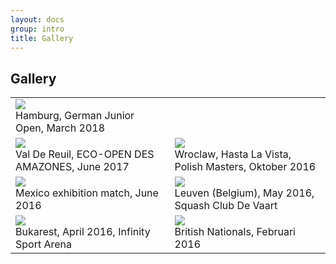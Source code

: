 ```yaml
---
layout: docs
group: intro
title: Gallery
---
```

## Gallery

<table>
<tbody>

<tr>
    <td> 
        <img src="../img/gallery.201803.de.hambur.german.junior.open.jpg">
        <br>
        Hamburg, German Junior Open, March 2018
    </td>
    <td> 
        <br>
    </td>
</tr>
<tr>
    <td> 
        <img src="../img/gallery.201706.france.valdereuil.eco-opendesamazones.jpg">
        <br>
        Val De Reuil, ECO-OPEN DES AMAZONES, June 2017
    </td>
    <td> 
        <img src="../img/gallery.201610.poland.wroclaw.hastalavista.polish.masters.jpg">
        <br>
        Wroclaw, Hasta La Vista, Polish Masters, Oktober 2016
    </td>
</tr>
<tr>
    <td> 
        <img src="../img/gallery.201606.mexico.exhibition.match.jpg">
        <br>
        Mexico exhibition match, June 2016
    </td>
    <td> 
        <img src="../img/gallery.201605.belgium.leuven.devaart.jpg">
         <br>Leuven (Belgium), May 2016, Squash Club De Vaart
    </td>
</tr>
<tr>
    <td> 
        <img src="../img/gallery.201604.infinitysportsarena.jpg">
         <br>Bukarest, April 2016, Infinity Sport Arena
    </td>
    <td> 
        <img src="../img/gallery.201602.uk.manchester.britishnationals..jpg">
        <br>
        British Nationals, Februari 2016
    </td>
</tr>

</tbody>
</table>
